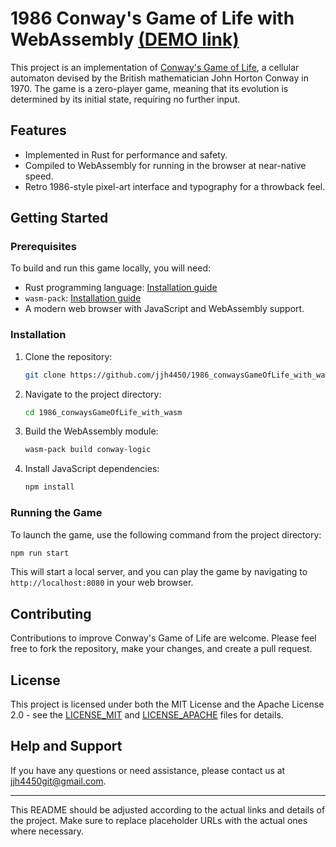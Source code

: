 # 1986 Conway's Game of Life with WebAssembly [(DEMO link)](https://conway1986.jeje.work/)

This project is an implementation of [Conway's Game of Life](https://en.wikipedia.org/wiki/Conway%27s_Game_of_Life), a cellular automaton devised by the British mathematician John Horton Conway in 1970. The game is a zero-player game, meaning that its evolution is determined by its initial state, requiring no further input.

## Features

- Implemented in Rust for performance and safety.
- Compiled to WebAssembly for running in the browser at near-native speed.
- Retro 1986-style pixel-art interface and typography for a throwback feel.

## Getting Started

### Prerequisites

To build and run this game locally, you will need:

- Rust programming language: [Installation guide](https://www.rust-lang.org/tools/install)
- `wasm-pack`: [Installation guide](https://rustwasm.github.io/wasm-pack/installer/)
- A modern web browser with JavaScript and WebAssembly support.

### Installation

1. Clone the repository:
   ```sh
   git clone https://github.com/jjh4450/1986_conwaysGameOfLife_with_wasm.git
   ```
2. Navigate to the project directory:
   ```sh
   cd 1986_conwaysGameOfLife_with_wasm
   ```
3. Build the WebAssembly module:
   ```sh
   wasm-pack build conway-logic
   ```
4. Install JavaScript dependencies:
   ```sh
   npm install
   ```

### Running the Game

To launch the game, use the following command from the project directory:

```sh
npm run start
```

This will start a local server, and you can play the game by navigating to `http://localhost:8080` in your web browser.

## Contributing

Contributions to improve Conway's Game of Life are welcome. Please feel free to fork the repository, make your changes, and create a pull request.

## License

This project is licensed under both the MIT License and the Apache License 2.0 - see the [LICENSE_MIT](LICENSE_MIT) and [LICENSE_APACHE](LICENSE_APACHE) files for details.

## Help and Support

If you have any questions or need assistance, please contact us at [jjh4450git@gmail.com](mailto:jjh4450git@gmail.com).

---

This README should be adjusted according to the actual links and details of the project. Make sure to replace placeholder URLs with the actual ones where necessary.